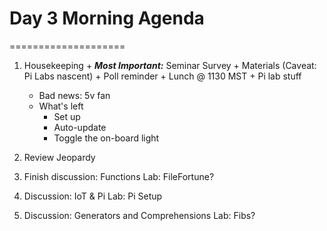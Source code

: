 # Day 3 Morning Agenda
====================
  1. Housekeeping
    + ***Most Important:*** Seminar Survey 
    + Materials (Caveat: Pi Labs nascent)
    + Poll reminder
    + Lunch @ 1130 MST
    + Pi lab stuff
       * Bad news: 5v fan
       * What's left
         - Set up
         - Auto-update
         - Toggle the on-board light

  2. Review Jeopardy
  3. Finish discussion: Functions
     Lab: FileFortune?
  4. Discussion: IoT & Pi
     Lab: Pi Setup
  6. Discussion: Generators and Comprehensions
     Lab: Fibs?




